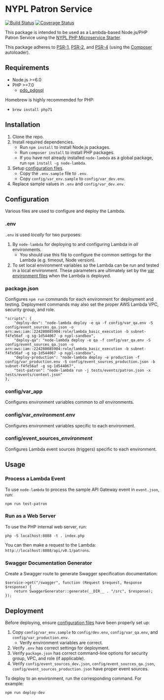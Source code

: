 # NYPL Patron Service

[![Build Status](https://travis-ci.org/NYPL/patronservice.svg?branch=master)](https://travis-ci.org/NYPL-discovery/patronservice)
[![Coverage Status](https://coveralls.io/repos/github/NYPL-discovery/patronservice/badge.svg?branch=travis)](https://coveralls.io/github/NYPL-discovery/patronservice?branch=travis)

This package is intended to be used as a Lambda-based Node.js/PHP Patron Service using the 
[NYPL PHP Microservice Starter](https://github.com/NYPL/php-microservice-starter).

This package adheres to [PSR-1](http://www.php-fig.org/psr/psr-1/), 
[PSR-2](http://www.php-fig.org/psr/psr-2/), and [PSR-4](http://www.php-fig.org/psr/psr-4/) 
(using the [Composer](https://getcomposer.org/) autoloader).

## Requirements

* Node.js >=6.0
* PHP >=7.0 
  * [pdo_pdgsql](http://php.net/manual/en/ref.pdo-pgsql.php)

Homebrew is highly recommended for PHP:
  * `brew install php71`
  

## Installation

1. Clone the repo.
2. Install required dependencies.
   * Run `npm install` to install Node.js packages.
   * Run `composer install` to install PHP packages.
   * If you have not already installed `node-lambda` as a global package, run `npm install -g node-lambda`.
3. Setup [configuration files](#configuration).
   * Copy the `.env.sample` file to `.env`.
   * Copy `config/var_env.sample` to `config/var_dev.env`.
4. Replace sample values in `.env` and `config/var_dev.env`.

## Configuration

Various files are used to configure and deploy the Lambda.

### .env

`.env` is used *locally* for two purposes:

1. By `node-lambda` for deploying to and configuring Lambda in *all* environments. 
   * You should use this file to configure the common settings for the Lambda 
   (e.g. timeout, Node version). 
2. To set local environment variables so the Lambda can be run and tested in a local environment.
   These parameters are ultimately set by the [var environment files](#var_environment) when the Lambda is deployed.

### package.json

Configures `npm run` commands for each environment for deployment and testing. Deployment commands may also set
the proper AWS Lambda VPC, security group, and role.
 
~~~~
"scripts": {
    "deploy-dev": "node-lambda deploy -e qa -f config/var_qa.env -S config/event_sources_qa.json -o arn:aws:iam::224280085904:role/lambda_basic_execution -b subnet-f4fe56af -g sg-1d544067 -p nypl-sandbox",
    "deploy-qa": "node-lambda deploy -e qa -f config/var_qa.env -S config/event_sources_qa.json -o arn:aws:iam::224280085904:role/lambda_basic_execution -b subnet-f4fe56af -g sg-1d544067 -p nypl-sandbox",
    "deploy-production": "node-lambda deploy -e production -f config/var_production.env -S config/event_sources_production.json -b subnet-f4fe56af -g sg-1d544067",
    "test-patron": "node-lambda run -j tests/events/patron.json -x tests/events/context.json"
},
~~~~

### config/var_app

Configures environment variables common to *all* environments.

### config/var_*environment*.env

Configures environment variables specific to each environment.

### config/event_sources_*environment*

Configures Lambda event sources (triggers) specific to each environment.

## Usage

### Process a Lambda Event

To use `node-lambda` to process the sample API Gateway event in `event.json`, run:

~~~~
npm run test-patron
~~~~

### Run as a Web Server

To use the PHP internal web server, run:

~~~~
php -S localhost:8888 -t . index.php
~~~~

You can then make a request to the Lambda: `http://localhost:8888/api/v0.1/patrons`.

### Swagger Documentation Generator

Create a Swagger route to generate Swagger specification documentation:

~~~~
$service->get("/swagger", function (Request $request, Response $response) {
    return SwaggerGenerator::generate(__DIR__ . "/src", $response);
});
~~~~

## Deployment

Before deploying, ensure [configuration files](#configuration) have been properly set up:

1. Copy `config/var_env.sample` to `config/dev.env`, `config/var_qa.env`, and `config/var_production.env`.
   *  Verify environment variables are correct.
2. Verify `.env` has correct settings for deployment.
3. Verify `package.json` has correct command-line options for security group, VPC, and role (if applicable).
4. Verify `config/event_sources_dev.json`, `config/event_sources_qa.json`, `config/event_sources_production.json` have proper event sources.

To deploy to an environment, run the corresponding command. For example:

~~~~
npm run deploy-dev
~~~~

